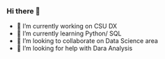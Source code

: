 ### Hi there 👋

- 🔭 I’m currently working on CSU DX
- 🌱 I’m currently learning Python/ SQL
- 👯 I’m looking to collaborate on Data Science area
- 🤔 I’m looking for help with Dara Analysis
